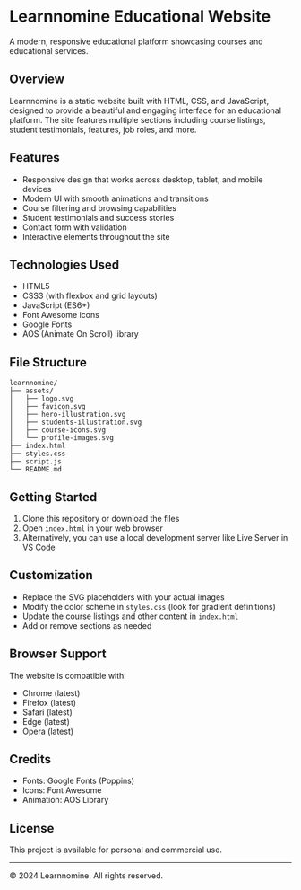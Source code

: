 # Learnnomine Educational Website

A modern, responsive educational platform showcasing courses and educational services.

## Overview

Learnnomine is a static website built with HTML, CSS, and JavaScript, designed to provide a beautiful and engaging interface for an educational platform. The site features multiple sections including course listings, student testimonials, features, job roles, and more.

## Features

- Responsive design that works across desktop, tablet, and mobile devices
- Modern UI with smooth animations and transitions
- Course filtering and browsing capabilities
- Student testimonials and success stories
- Contact form with validation
- Interactive elements throughout the site

## Technologies Used

- HTML5
- CSS3 (with flexbox and grid layouts)
- JavaScript (ES6+)
- Font Awesome icons
- Google Fonts
- AOS (Animate On Scroll) library

## File Structure

```
learnnomine/
├── assets/
│   ├── logo.svg
│   ├── favicon.svg
│   ├── hero-illustration.svg
│   ├── students-illustration.svg
│   ├── course-icons.svg
│   └── profile-images.svg
├── index.html
├── styles.css
├── script.js
└── README.md
```

## Getting Started

1. Clone this repository or download the files
2. Open `index.html` in your web browser
3. Alternatively, you can use a local development server like Live Server in VS Code

## Customization

- Replace the SVG placeholders with your actual images
- Modify the color scheme in `styles.css` (look for gradient definitions)
- Update the course listings and other content in `index.html`
- Add or remove sections as needed

## Browser Support

The website is compatible with:
- Chrome (latest)
- Firefox (latest)
- Safari (latest)
- Edge (latest)
- Opera (latest)

## Credits

- Fonts: Google Fonts (Poppins)
- Icons: Font Awesome
- Animation: AOS Library

## License

This project is available for personal and commercial use.

---

© 2024 Learnnomine. All rights reserved.
